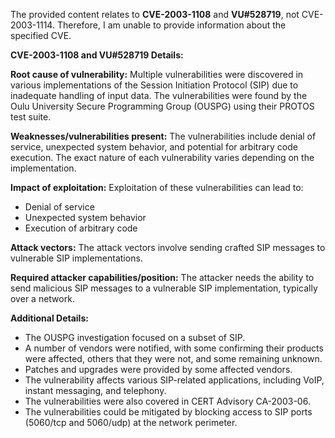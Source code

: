 The provided content relates to **CVE-2003-1108** and **VU#528719**, not CVE-2003-1114. Therefore, I am unable to provide information about the specified CVE.

**CVE-2003-1108 and VU#528719 Details:**

**Root cause of vulnerability:**
Multiple vulnerabilities were discovered in various implementations of the Session Initiation Protocol (SIP) due to inadequate handling of input data. The vulnerabilities were found by the Oulu University Secure Programming Group (OUSPG) using their PROTOS test suite.

**Weaknesses/vulnerabilities present:**
The vulnerabilities include denial of service, unexpected system behavior, and potential for arbitrary code execution. The exact nature of each vulnerability varies depending on the implementation.

**Impact of exploitation:**
Exploitation of these vulnerabilities can lead to:
- Denial of service
- Unexpected system behavior
- Execution of arbitrary code

**Attack vectors:**
The attack vectors involve sending crafted SIP messages to vulnerable SIP implementations.

**Required attacker capabilities/position:**
The attacker needs the ability to send malicious SIP messages to a vulnerable SIP implementation, typically over a network.

**Additional Details:**
- The OUSPG investigation focused on a subset of SIP.
- A number of vendors were notified, with some confirming their products were affected, others that they were not, and some remaining unknown.
- Patches and upgrades were provided by some affected vendors.
- The vulnerability affects various SIP-related applications, including VoIP, instant messaging, and telephony.
- The vulnerabilities were also covered in CERT Advisory CA-2003-06.
- The vulnerabilities could be mitigated by blocking access to SIP ports (5060/tcp and 5060/udp) at the network perimeter.